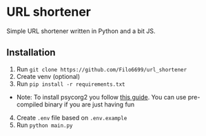 # URL shortener

Simple URL shortener written in Python and a bit JS.

## Installation
1. Run `git clone https://github.com/Filo6699/url_shortener`
2. Create venv (optional)
3. Run `pip install -r requirements.txt`
* Note: To install psycorg2 you follow [this guide](https://www.psycopg.org/docs/install.html). You can use pre-compiled binary if you are just having fun
4. Create `.env` file based on `.env.example`
5. Run `python main.py`
